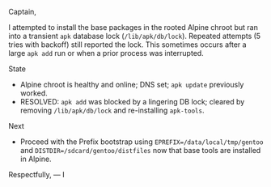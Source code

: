 Captain,

I attempted to install the base packages in the rooted Alpine chroot but ran into a transient `apk` database lock (`/lib/apk/db/lock`). Repeated attempts (5 tries with backoff) still reported the lock. This sometimes occurs after a large `apk add` run or when a prior process was interrupted.

State
- Alpine chroot is healthy and online; DNS set; `apk update` previously worked.
- RESOLVED: `apk add` was blocked by a lingering DB lock; cleared by removing `/lib/apk/db/lock` and re-installing `apk-tools`.

Next
- Proceed with the Prefix bootstrap using `EPREFIX=/data/local/tmp/gentoo` and `DISTDIR=/sdcard/gentoo/distfiles` now that base tools are installed in Alpine.

Respectfully,
— I
